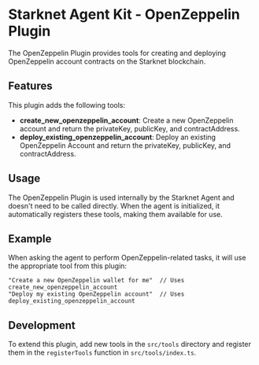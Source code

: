 # Starknet Agent Kit - OpenZeppelin Plugin

The OpenZeppelin Plugin provides tools for creating and deploying OpenZeppelin account contracts on the Starknet blockchain.

## Features

This plugin adds the following tools:

- **create_new_openzeppelin_account**: Create a new OpenZeppelin account and return the privateKey, publicKey, and contractAddress.
- **deploy_existing_openzeppelin_account**: Deploy an existing OpenZeppelin Account and return the privateKey, publicKey, and contractAddress.

## Usage

The OpenZeppelin Plugin is used internally by the Starknet Agent and doesn't need to be called directly. When the agent is initialized, it automatically registers these tools, making them available for use.

## Example

When asking the agent to perform OpenZeppelin-related tasks, it will use the appropriate tool from this plugin:

```
"Create a new OpenZeppelin wallet for me"  // Uses create_new_openzeppelin_account
"Deploy my existing OpenZeppelin account"  // Uses deploy_existing_openzeppelin_account
```

## Development

To extend this plugin, add new tools in the `src/tools` directory and register them in the `registerTools` function in `src/tools/index.ts`. 